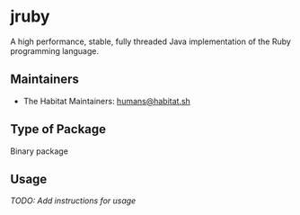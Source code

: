 # jruby

A high performance, stable, fully threaded Java implementation of the Ruby programming language.

## Maintainers

* The Habitat Maintainers: <humans@habitat.sh>

## Type of Package

Binary package

## Usage

*TODO: Add instructions for usage*
